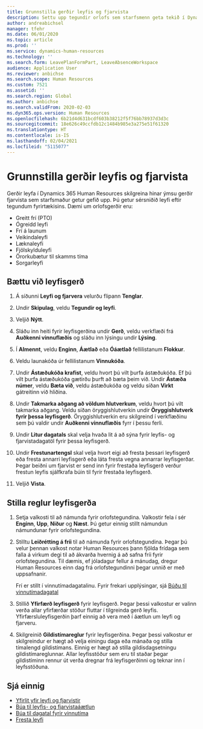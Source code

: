 ```yaml
---
title: Grunnstilla gerðir leyfis og fjarvista
description: Settu upp tegundir orlofs sem starfsmenn geta tekið í Dynamics 365 Human Resources.
author: andreabichsel
manager: tfehr
ms.date: 06/01/2020
ms.topic: article
ms.prod: ''
ms.service: dynamics-human-resources
ms.technology: ''
ms.search.form: LeavePlanFormPart, LeaveAbsenceWorkspace
audience: Application User
ms.reviewer: anbichse
ms.search.scope: Human Resources
ms.custom: 7521
ms.assetid: ''
ms.search.region: Global
ms.author: anbichse
ms.search.validFrom: 2020-02-03
ms.dyn365.ops.version: Human Resources
ms.openlocfilehash: 6b21d4d631bcdf603b38212f5f76bb78937d3d3c
ms.sourcegitcommit: 18e626c49ccfdb12c1484b985e3a275e51f61320
ms.translationtype: HT
ms.contentlocale: is-IS
ms.lasthandoff: 02/04/2021
ms.locfileid: "5115077"
---
```

# <a name="configure-leave-and-absence-types"></a>Grunnstilla gerðir leyfis og fjarvista

Gerðir leyfa í Dynamics 365 Human Resources skilgreina hinar ýmsu gerðir fjarvista sem starfsmaður getur gefið upp. Þú getur sérsniðið leyfi eftir tegundum fyrirtækisins. Dæmi um orlofsgerðir eru:

- Greitt frí (PTO)
- Ógreidd leyfi
- Frí á launum
- Veikindaleyfi
- Læknaleyfi
- Fjölskylduleyfi
- Örorkubætur til skamms tíma
- Sorgarleyfi

## <a name="add-a-leave-type"></a>Bættu við leyfisgerð

1. Á síðunni **Leyfi og fjarvera** velurðu flipann **Tenglar**.

2. Undir **Skipulag**, veldu **Tegundir og leyfi**.

3. Veljið **Nýtt**.

4. Sláðu inn heiti fyrir leyfisgerðina undir **Gerð**, veldu verkflæði frá **Auðkenni vinnuflæðis** og sláðu inn lýsingu undir **Lýsing**.

5. Í **Almennt**, veldu **Enginn**, **Áætlað** eða **Óáætlað** fellilistanum **Flokkur**.

6. Veldu launakóða úr fellilistanum **Vinnukóða**.

7. Undir **Ástæðukóða krafist**, veldu hvort þú vilt þurfa ástæðukóða. Ef þú vilt þurfa ástæðukóða gætirðu þurft að bæta þeim við. Undir **Ástæða númer**, veldu **Bæta við**, veldu ástæðukóða og veldu síðan **Virkt** gátreitinn við hliðina.

8. Undir **Takmarka aðgang að völdum hlutverkum**, veldu hvort þú vilt takmarka aðgang. Veldu síðan öryggishlutverkin undir **Öryggishlutverk fyrir þessa leyfisgerð**. Öryggishlutverkin eru skilgreind í verkflæðinu sem þú valdir undir **Auðkenni vinnuflæðis** fyrr í þessu ferli.

9. Undir **Litur dagatals** skal velja hvaða lit á að sýna fyrir leyfis- og fjarvistadagatöl fyrir þessa leyfisgerð. 

10. Undir **Frestunartengsl** skal velja hvort eigi að fresta þessari leyfisgerð eða fresta annarri leyfisgerð eða láta fresta vegna annarrar leyfisgerðar. Þegar beiðni um fjarvist er send inn fyrir frestaða leyfisgerð verður frestun leyfis sjálfkrafa búin til fyrir frestaða leyfisgerð. 

10. Veljið **Vista**.

## <a name="configure-leave-type-rules"></a>Stilla reglur leyfisgerða

1. Setja valkosti til að námunda fyrir orlofstegundina. Valkostir fela í sér **Enginn**, **Upp**, **Niður** og **Næst**. Þú getur einnig stillt námundun námundunar fyrir orlofstegundina.

2. Stilltu **Leiðrétting á fríi** til að námunda fyrir orlofstegundina. Þegar þú velur þennan valkost notar Human Resources þann fjölda frídaga sem falla á virkum degi til að ákvarða hvernig á að safna fríi fyrir orlofstegundina. Til dæmis, ef jóladagur fellur á mánudag, dregur Human Resources einn dag frá orlofstegundinni þegar unnið er með uppsafnanir.

   Frí er stillt í vinnutímadagatalinu. Fyrir frekari upplýsingar, sjá [Búðu til vinnutímadagatal](hr-leave-and-absence-working-time-calendar.md)
   
 3. Stillið **Yfirfærð leyfisgerð** fyrir leyfisgerð. Þegar þessi valkostur er valinn verða allar yfirfærðar stöður fluttar í tilgreinda gerð leyfis. Yfirfærsluleyfisgerðin þarf einnig að vera með í áætlun um leyfi og fjarveru. 
 
 4. Skilgreinið **Gildistímareglur** fyrir leyfisgerðina. Þegar þessi valkostur er skilgreindur er hægt að velja einingu daga eða mánaða og stilla tímalengd gildistímans. Einnig er hægt að stilla gildisdagsetningu gildistímareglunnar. Allar leyfisstöður sem eru til staðar þegar gildistíminn rennur út verða dregnar frá leyfisgerðinni og teknar inn í leyfsstöðuna. 
 
 
## <a name="see-also"></a>Sjá einnig

- [Yfirlit yfir leyfi og fjarvistir](hr-leave-and-absence-overview.md)
- [Búa til leyfis- og fjarvistaáætlun](hr-leave-and-absence-plans.md)
- [Búa til dagatal fyrir vinnutíma](hr-leave-and-absence-working-time-calendar.md)
- [Fresta leyfi](hr-leave-and-absence-suspend-leave.md)

